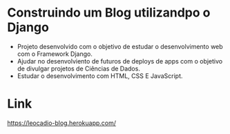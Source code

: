 # Construindo um Blog utilizandpo o Django

- Projeto desenvolvido com o objetivo de estudar o desenvolvimento web com o Framework Django.
- Ajudar no desenvolviento de futuros de deploys de apps com o objetivo de divulgar projetos de Ciências de Dados.
- Estudar o desenvolvimento com HTML, CSS E JavaScript.

# Link

https://leocadio-blog.herokuapp.com/
